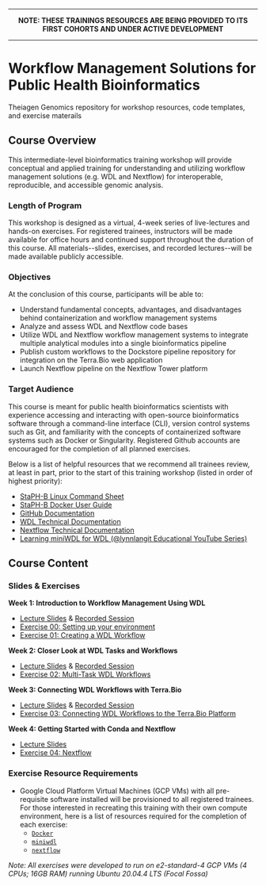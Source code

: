 -----

<p align="center">  
  <b>NOTE: THESE TRAININGS RESOURCES ARE BEING PROVIDED TO ITS FIRST COHORTS AND UNDER ACTIVE DEVELOPMENT </b>

</p>

-----

# Workflow Management Solutions for Public Health Bioinformatics
Theiagen Genomics repository for workshop resources, code templates, and exercise materails 


## Course Overview
This intermediate-level bioinformatics training workshop will provide conceptual and applied training for understanding and utilizing workflow management solutions (e.g. WDL and Nextflow) for interoperable, reproducible, and accessible genomic analysis.

### Length of Program
This workshop is designed as a virtual, 4-week series of live-lectures and hands-on exercises. For registered trainees, instructors will be made available for office hours and continued support throughout the duration of this course. All materials--slides, exercises, and recorded lectures--will be made available publicly accessible.

### Objectives
At the conclusion of this course, participants will be able to:
- Understand fundamental concepts, advantages, and disadvantages behind containerization and workflow management systems
- Analyze and assess WDL and Nextflow code bases 
- Utilize WDL and Nextflow workflow management systems to integrate multiple analytical modules into a single bioinformatics pipeline
- Publish custom workflows to the Dockstore pipeline repository for integration on the Terra.Bio web application
- Launch Nextflow pipeline on the Nextflow Tower platform

### Target Audience
This course is meant for public health bioinformatics scientists with experience accessing and interacting with open-source bioinformatics software through a command-line interface (CLI), version control systems such as Git, and familiarity with the concepts of containerized software systems such as Docker or Singularity. Registered Github accounts are encouraged for the completion of all planned exercises. 

Below is a list of helpful resources that we recommend all trainees review, at least in part, prior to the start of this training workshop (listed in order of highest priority):
- [StaPH-B Linux Command Sheet](https://staphb.org/resources/2019-10-4-linux_cheatsheet.html)
- [StaPH-B Docker User Guide](https://staphb.org/docker-builds/)
- [GitHub Documentation](https://docs.github.com/en/get-started/quickstart/hello-world)
- [WDL Technical Documentation](https://github.com/openwdl/wdl/blob/main/versions/1.0/SPEC.md)
- [Nextflow Technical Documentation](https://www.nextflow.io/docs/latest/index.html)
- [Learning miniWDL for WDL (@lynnlangit Educational YouTube Series)](https://www.youtube.com/watch?v=w0IUd-x_9NU&list=PL4Q4HssKcxYv1FQJUD6D1Cu0Q1O-_S1hM)

## Course Content

### Slides & Exercises
**Week 1: Introduction to Workflow Management Using WDL**
- [Lecture Slides](https://github.com/theiagen/wm_training/raw/main/docs/images/week1_slides.pdf) & [Recorded Session](https://youtu.be/DpqBEmYiQlY)
- [Exercise 00: Setting up your environment](https://github.com/theiagen/wm_training/blob/main/docs/exercises/exercise_00.md)
- [Exercise 01: Creating a WDL Workflow](https://github.com/theiagen/wm_training/blob/main/docs/exercises/exercise_01.md)

**Week 2: Closer Look at WDL Tasks and Workflows**
- [Lecture Slides](https://github.com/theiagen/wm_training/raw/main/docs/images/week2_slides.pdf) & [Recorded Session](https://youtu.be/gY6aebMEl7A)
- [Exercise 02: Multi-Task WDL Workflows](https://github.com/theiagen/wm_training/blob/main/docs/exercises/exercise_02.md)

**Week 3: Connecting WDL Workflows with Terra.Bio**
- [Lecture Slides](https://github.com/theiagen/wm_training/raw/main/docs/images/week3_slides.pdf) & [Recorded Session](https://www.youtube.com/watch?v=_lIiDz4uacI)
- [Exercise 03: Connecting WDL Workflows to the Terra.Bio Platform](https://github.com/theiagen/wm_training/blob/main/docs/exercises/exercise_03.md)

**Week 4: Getting Started with Conda and Nextflow**
- [Lecture Slides](https://github.com/theiagen/wm_training/raw/main/docs/images/week4_slides.pdf)
- [Exercise 04: Nextflow](https://github.com/theiagen/wm_training/blob/main/docs/exercises/exercise_04.md)

### Exercise Resource Requirements
- Google Cloud Platform Virtual Machines (GCP VMs) with all pre-requisite software installed will be provisioned to all registered trainees. For those interested in recreating this training with their own compute environment, here is a list of resources required for the completion of each exercise:
  - [`Docker`](https://docs.docker.com/engine/install/ubuntu/)
  - [`miniwdl`](https://miniwdl.readthedocs.io/en/latest/getting_started.html)
  - [`nextflow`](https://www.nextflow.io/)
 
*Note: All exercises were developed to run on e2-standard-4 GCP VMs (4 CPUs; 16GB RAM) running Ubuntu 20.04.4 LTS (Focal Fossa)*
